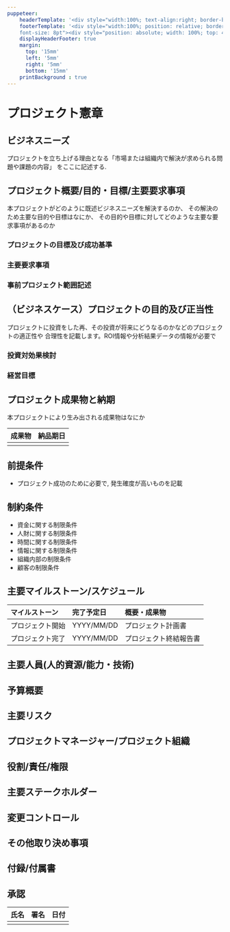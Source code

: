 ```yaml
---
puppeteer:
    headerTemplate: '<div style="width:100%; text-align:right; border-bottom: 1pt solid #eeeeee; margin: -10px 20px 10px; font-size: 8pt;">YOUR HEADER</div>'
    footerTemplate: '<div style="width:100%; position: relative; border-top: 1pt solid #eeeeee; margin: 20px 20px 5px;
    font-size: 8pt"><div style="position: absolute; width: 100%; top: 4px; text-align: center;"><span class="pageNumber"></span> / <span class="totalPages"></span></div><div style="position: absolute; right: 0; top: 4px;">YOUR FOOTER</div></div>'
    displayHeaderFooter: true
    margin:
      top: '15mm'
      left: '5mm'
      right: '5mm'
      bottom: '15mm'
    printBackground : true
---
```

<!--
ProjectCharter.md
Provides the template for project charter written in markdown.

Copyright (c) 2019 yasuaki-miyoshi

Released under the MIT license.
see http://opensource.org/licenses/mit-license.php
-->

# プロジェクト憲章

## ビジネスニーズ

<!--
This section provides the background information and general statements
regarding the project’s purpose or justification.
-->

プロジェクトを立ち上げる理由となる「市場または組織内で解決が求められる問題や課題の内容」
をここに記述する.

## プロジェクト概要/目的・目標/主要要求事項

本プロジェクトがどのように既述ビジネスニーズを解決するのか、
その解決のため主要な目的や目標はなにか、
その目的や目標に対してどのような主要な要求事項があるのか

### プロジェクトの目標及び成功基準

### 主要要求事項

### 事前プロジェクト範囲記述

## （ビジネスケース）プロジェクトの目的及び正当性

プロジェクトに投資をした再、その投資が将来にどうなるのかなどのプロジェクトの適正性や
合理性を記載します。ROI情報や分析結果データの情報が必要で

### 投資対効果検討

### 経営目標

## プロジェクト成果物と納期

<!--
This section should list all of the deliverables that the customer,
project sponsor, or stakeholders require upon the successful completion of
the project and the due date of each deliverables.
-->

本プロジェクトにより生み出される成果物はなにか

| 成果物  | 納品期日   |
|--------|:----------:|
|        |            |

## 前提条件

<!--
List the assumptions the project team will be working under.
This includes resources and processes that should not need to be expressly
requested during the project, such as governing policies and procedures.
-->

- プロジェクト成功のために必要で, 発生確度が高いものを記載

## 制約条件

<!--
Detail the restrictions or limitations that will impact implementation of the project, with regard to people, money, time, or equipment.
-->

- 資金に関する制限条件
- 人財に関する制限条件
- 時間に関する制限条件
- 情報に関する制限条件
- 組織内部の制限条件
- 顧客の制限条件

## 主要マイルストーン/スケジュール

<!--
Provides an estimated schedule of all high-level project milestones.
Keeps in mind that the schedule will change as the project moves forward and
the tasks and milestones and their associated requirements are more clearly
defined.
-->

| マイルストーン   | 完了予定日  | 概要・成果物         |
|:---------------|:-----------|:---------------------|
| プロジェクト開始 | YYYY/MM/DD | プロジェクト計画書    |
| プロジェクト完了 | YYYY/MM/DD | プロジェクト終結報告書 |

## 主要人員(人的資源/能力・技術)

## 予算概要

## 主要リスク

## プロジェクトマネージャー/プロジェクト組織

<!--
Provides explicit information on who is assigned as the PM,
their responsibility, and authority level.
-->

## 役割/責任/権限

## 主要ステークホルダー

## 変更コントロール

## その他取り決め事項

## 付録/付属書

## 承認

| 氏名        | 署名        | 日付          |
|:------------|-------------|:------------:|
|             |             |              |
